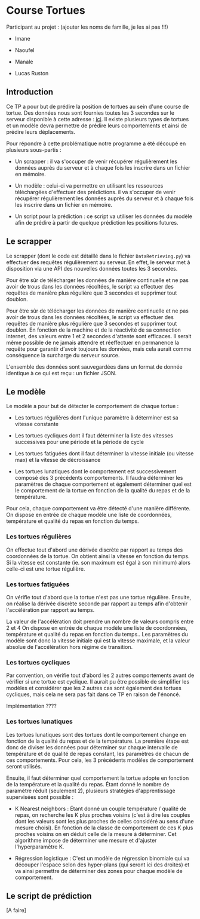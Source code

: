 # Course Tortues



Participant au projet : (ajouter les noms de famille, je les ai pas !!!)


- Imane


- Naoufel


- Manale


- Lucas Ruston



## Introduction


Ce TP a pour but de prédire la position de tortues au sein d'une course de tortue. Des données nous sont fournies toutes les 3 secondes sur le serveur disponible à cette adresse : [ici](http://tortues.ecoquery.os.univ-lyon1.fr). Il existe plusieurs types de tortues et un modèle devra permettre de prédire leurs comportements et ainsi de prédire leurs déplacements.



Pour répondre à cette problématique notre programme a été découpé en plusieurs sous-partis :



- Un scrapper : il va s'occuper de venir récupérer régulièrement les données auprès du serveur et à chaque fois les inscrire dans un fichier en mémoire.


- Un modèle : celui-ci va permettre en utilisant les ressources téléchargées d'effectuer des prédictions. il va s'occuper de venir récupérer régulièrement les données auprès du serveur et à chaque fois les inscrire dans un fichier en mémoire.


- Un script pour la prédiction : ce script va utiliser les données du modèle afin de prédire à partir de quelque prédiction les positions futures.



## Le scrapper


Le scrapper (dont le code est détaillé dans le fichier ```DataRetrieving.py```) va effectuer des requêtes régulièrement au serveur. En effet, le serveur met à disposition via une API des nouvelles données toutes les 3 secondes.



Pour être sûr de télécharger les données de manière continuelle et ne pas avoir de trous dans les données récoltées, le script va effectuer des requêtes de manière plus régulière que 3 secondes et supprimer tout doublon.


Pour être sûr de télécharger les données de manière continuelle et ne pas avoir de trous dans les données récoltées, le script va effectuer des requêtes de manière plus régulière que 3 secondes et supprimer tout doublon. En fonction de la machine et de la réactivité de sa connection internet, des valeurs entre 1 et 2 secondes d'attente sont efficaces. Il serait même possible de ne jamais attendre et réeffectuer en permanence la requête pour garantir d'avoir toujours les données, mais cela aurait comme conséquence la surcharge du serveur source.



L'ensemble des données sont sauvegardées dans un format de donnée identique à ce qui est reçu : un fichier JSON.



## Le modèle



Le modèle a pour but de détecter le comportement de chaque tortue :



- Les tortues régulières dont l'unique paramètre à déterminer est sa vitesse constante


- Les tortues cycliques dont il faut déterminer la liste des vitesses successives pour une période et la période de cycle


- Les tortues fatiguées dont il faut déterminer la vitesse initiale (ou vitesse max) et la vitesse de décroissance


- Les tortues lunatiques dont le comportement est successivement composé des 3 précédents comportements. Il faudra déterminer les paramètres de chaque comportement et également déterminer quel est le comportement de la tortue en fonction de la qualité du repas et de la température.



Pour cela, chaque comportement va être détecté d'une manière différente. On dispose en entrée de chaque modèle une liste de coordonnées, température et qualité du repas en fonction du temps.



### Les tortues régulières


On effectue tout d'abord une dérivée discrète par rapport au temps des coordonnées de la tortue. On obtient ainsi la vitesse en fonction du temps. Si la vitesse est constante (ie. son maximum est égal à son minimum) alors celle-ci est une tortue régulière.



### Les tortues fatiguées


On vérifie tout d'abord que la tortue n'est pas une tortue régulière. Ensuite, on réalise la dérivée discrète seconde par rapport au temps afin d'obtenir l'accélération par rapport au temps.


La valeur de l'accélération doit prendre un nombre de valeurs compris entre 2 et 4 On dispose en entrée de chaque modèle une liste de coordonnées, température et qualité du repas en fonction du temps.. Les paramètres du modèle sont donc la vitesse initiale qui est la vitesse maximale, et la valeur absolue de l'accélération hors régime de transition.




### Les tortues cycliques


Par convention, on vérifie tout d'abord les 2 autres comportements avant de vérifier si une tortue est cyclique. Il aurait pu être possible de simplifier les modèles et considérer que les 2 autres cas sont également des tortues cycliques, mais cela ne sera pas fait dans ce TP en raison de l'énoncé.



Implémentation ????



### Les tortues lunatiques


Les tortues lunatiques sont des tortues dont le comportement change en fonction de la qualité du repas et de la température. La première étape est donc de diviser les données pour déterminer sur chaque intervalle de température et de qualité de repas constant, les paramètres de chacun de ces comportements. Pour cela, les 3 précédents modèles de comportement seront utilisés.



Ensuite, il faut déterminer quel comportement la tortue adopte en fonction de la température et la qualité du repas. Étant donné le nombre de paramètre réduit (seulement 2), plusieurs stratégies d'apprentissage supervisées sont possible :


- K Nearest neighbors : Étant donné un couple température / qualité de repas, on recherche les K plus proches voisins (c'est à dire les couples dont les valeurs sont les plus proches de celles considéré au sens d'une mesure choisi). En fonction de la classe de comportement de ces K plus proches voisins on en déduit celle de la mesure à déterminer. Cet algorithme impose de déterminer une mesure et d'ajuster l'hyperparamètre K.


- Régression logistique : C'est un modèle de régression binomiale qui va découper l'espace selon des hyper-plans (qui seront ici des droites) et va ainsi permettre de déterminer des zones pour chaque modèle de comportement.





## Le script de prédiction


[A faire]